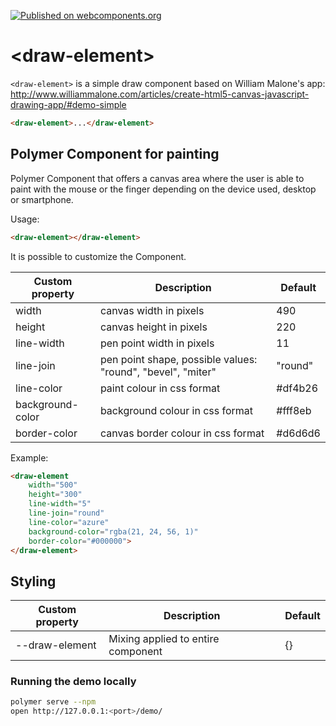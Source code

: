 [![Published on webcomponents.org](https://img.shields.io/badge/webcomponents.org-published-blue.svg)](https://www.webcomponents.org/element/Awandor/draw-element)

# \<draw-element\>

`<draw-element>` is a simple draw component based on William Malone's app:
http://www.williammalone.com/articles/create-html5-canvas-javascript-drawing-app/#demo-simple

<!---
```
<custom-element-demo>
  <template>
    <script src="../webcomponentsjs/webcomponents-lite.js"></script>
    <link rel="import" href="draw-element.html">
    <next-code-block></next-code-block>
  </template>
</custom-element-demo>
```
-->
```html
<draw-element>...</draw-element>
```

## Polymer Component for painting

Polymer Component that offers a canvas area where the user is able to paint with the mouse or the finger
depending on the device used, desktop or smartphone.

Usage:

```html
<draw-element></draw-element>
```

It is possible to customize the Component.

 Custom property | Description | Default
-----------------|-------------|---------
width | canvas width in pixels | 490
height | canvas height in pixels | 220
line-width | pen point width in pixels | 11
line-join | pen point shape, possible values: "round", "bevel", "miter" | "round"
line-color | paint colour in css format | #df4b26
background-color | background colour in css format | #fff8eb
border-color | canvas border colour in css format | #d6d6d6

Example:

```html
<draw-element
    width="500"
    height="300"
    line-width="5"
    line-join="round"
    line-color="azure"
    background-color="rgba(21, 24, 56, 1)"
    border-color="#000000">
</draw-element>
```

## Styling

 Custom property | Description | Default
-----------------|-------------|---------
--draw-element | Mixing applied to entire component | {}

### Running the demo locally
```sh
polymer serve --npm
open http://127.0.0.1:<port>/demo/
```